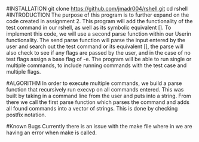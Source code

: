 #INSTALLATION
git clone https://github.com/jmadr004/rshell.git
cd rshell
#INTRODUCTION
The purpose of this program is to further expand on the code created in assignment 2. This program will add the functionality of the test command in our rshell, as well as its symbolic equivalent []. To implement this code, we will use a second parse function within our Userin functionality. The send parse function will parse the input entered by the user and search out the test command or its equivalent [], the parse will also check to see if any flags are passed by the user, and in the case of no test flags assign a base flag of -e. The program will be able to run single or multiple commands, to include running commands with the test case and multiple flags.

#ALGORITHM
In order to execute multiple commands, we build a parse function that recursively run execvp on all commands entered. This was built by taking in a command line from the user and puts into a string. From there we call the first parse function which parses the command and adds all found commands into a vector of strings. This is done by checking postfix notation.

#Known Bugs
Currently there is an issue with the make file where in we are having an error when make is called.

